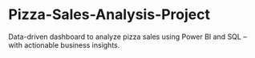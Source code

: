 # Pizza-Sales-Analysis-Project
Data-driven dashboard to analyze pizza sales using Power BI and SQL – with actionable business insights.
